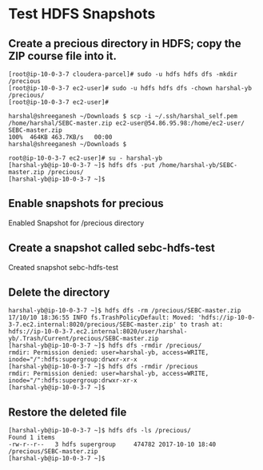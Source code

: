 # Test HDFS Snapshots

## Create a precious directory in HDFS; copy the ZIP course file into it.
```
[root@ip-10-0-3-7 cloudera-parcel]# sudo -u hdfs hdfs dfs -mkdir /precious
[root@ip-10-0-3-7 ec2-user]# sudo -u hdfs hdfs dfs -chown harshal-yb /precious/
[root@ip-10-0-3-7 ec2-user]# 

harshal@shreeganesh ~/Downloads $ scp -i ~/.ssh/harshal_self.pem /home/harshal/SEBC-master.zip ec2-user@54.86.95.98:/home/ec2-user/ 
SEBC-master.zip                                                                                                                       100%  464KB 463.7KB/s   00:00    
harshal@shreeganesh ~/Downloads $ 

root@ip-10-0-3-7 ec2-user]# su - harshal-yb
[harshal-yb@ip-10-0-3-7 ~]$ hdfs dfs -put /home/harshal-yb/SEBC-master.zip /precious/
[harshal-yb@ip-10-0-3-7 ~]$ 
```
## Enable snapshots for precious
Enabled Snapshot for /precious directory

## Create a snapshot called sebc-hdfs-test
Created snapshot sebc-hdfs-test

## Delete the directory
```
harshal-yb@ip-10-0-3-7 ~]$ hdfs dfs -rm /precious/SEBC-master.zip
17/10/10 18:36:55 INFO fs.TrashPolicyDefault: Moved: 'hdfs://ip-10-0-3-7.ec2.internal:8020/precious/SEBC-master.zip' to trash at: hdfs://ip-10-0-3-7.ec2.internal:8020/user/harshal-yb/.Trash/Current/precious/SEBC-master.zip
[harshal-yb@ip-10-0-3-7 ~]$ hdfs dfs -rmdir /precious/
rmdir: Permission denied: user=harshal-yb, access=WRITE, inode="/":hdfs:supergroup:drwxr-xr-x
[harshal-yb@ip-10-0-3-7 ~]$ hdfs dfs -rmdir /precious
rmdir: Permission denied: user=harshal-yb, access=WRITE, inode="/":hdfs:supergroup:drwxr-xr-x
[harshal-yb@ip-10-0-3-7 ~]$
```
## Restore the deleted file
```
[harshal-yb@ip-10-0-3-7 ~]$ hdfs dfs -ls /precious/
Found 1 items
-rw-r--r--   3 hdfs supergroup     474782 2017-10-10 18:40 /precious/SEBC-master.zip
[harshal-yb@ip-10-0-3-7 ~]$ 
```
